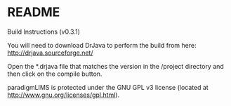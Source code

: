 README
=======
Build Instructions (v0.3.1)

You will need to download DrJava to perform the build from here: http://drjava.sourceforge.net/

Open the *.drjava file that matches the version in the /project directory and then click on the compile button. 

paradigmLIMS is protected under the GNU GPL v3 license (located at
http://www.gnu.org/licenses/gpl.html). 


